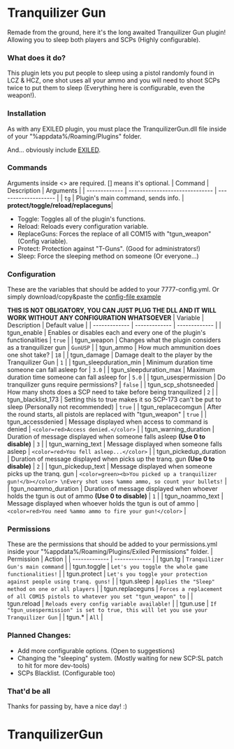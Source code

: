 # Tranquilizer Gun
Remade from the ground, here it's the long awaited Tranquilizer Gun plugin! Allowing you to sleep both players and SCPs (Highly configurable).

### What does it do?
This plugin lets you put people to sleep using a pistol randomly found in LCZ & HCZ, one shot uses all your ammo and you will need to shoot SCPs twice to put them to sleep (Everything here is configurable, even the weapon!).

### Installation
As with any EXILED plugin, you must place the TranquilizerGun.dll file inside of your "%appdata%/Roaming/Plugins" folder.

And... obviously include [EXILED](https://github.com/galaxy119/EXILED "EXILED").

### Commands
Arguments inside &lt;&gt; are required. [] means it's optional.
| Command | Description | Arguments |
| ------------- | ------------------------------ | -------------------- |
| `tg`   | Plugin's main command, sends info. | **protect/toggle/reload/replaceguns**|
- Toggle: Toggles all of the plugin's functions.
- Reload: Reloads every configuration variable.
- ReplaceGuns: Forces the replace of all COM15 with "tgun_weapon" (Config variable).
- Protect: Protection against "T-Guns". (Good for administrators!)
- Sleep: Force the sleeping method on someone (Or everyone...)

### Configuration
These are the variables that should be added to your 7777-config.yml. Or simply download/copy&paste the [config-file example](https://github.com/ImUrX/TranquilizerGun/blob/master/Examples/7777-config.yml)

**THIS IS NOT OBLIGATORY, YOU CAN JUST PLUG THE DLL AND IT WILL WORK WITHOUT ANY CONFIGURATION WHATSOEVER**
| Variable  | Description | Default value |
| ------------- | ------------- | ------------- |
| tgun_enable | Enables or disables each and every one of the plugin's functionalities | `true` |
| tgun_weapon | Changes what the plugin considers as a tranquilizer gun | `GunUSP` |
| tgun_ammo | How much ammunition does one shot take? | `18` |
| tgun_damage | Damage dealt to the player by the Tranquilizer Gun | `1` |
| tgun_sleepduration_min | Minimum duration time someone can fall asleep for | `3.0` |
| tgun_sleepduration_max | Maximum duration time someone can fall asleep for | `5.0` |
| tgun_usespermission | Do tranquilizer guns require permissions? | `false` |
| tgun_scp_shotsneeded | How many shots does a SCP need to take before being tranquilized | `2` |
| tgun_blacklist_173 | Setting this to true makes it so SCP-173 can't be put to sleep (Personally not recommended) | `true` |
| tgun_replacecomgun | After the round starts, all pistols are replaced with "tgun_weapon" | `true` |
| tgun_accessdenied | Message displayed when access to command is denied | `<color=red>Access denied.</color>` |
| tgun_warning_duration | Duration of message displayed when someone falls asleep **(Use 0 to disable)** | `3` |
| tgun_warning_text | Message displayed when someone falls asleep | `<color=red>You fell asleep...</color>` |
| tgun_pickedup_duration | Duration of message displayed when picks up the tranq. gun **(Use 0 to disable)** | `2` |
| tgun_pickedup_text | Message displayed when someone picks up the tranq. gun | `<color=green><b>You picked up a tranquilizer gun!</b></color> \nEvery shot uses %ammo ammo, so count your bullets!` |
| tgun_noammo_duration | Duration of message displayed when whoever holds the tgun is out of ammo **(Use 0 to disable)** | `1` |
| tgun_noammo_text | Message displayed when whoever holds the tgun is out of ammo  | `<color=red>You need %ammo ammo to fire your gun!</color>` |

### Permissions
These are the permissions that should be added to your permissions.yml inside your "%appdata%/Roaming/Plugins/Exiled Permissions" folder.
| Permission  | Action |
| ------------- | ------------- |
| tgun.tg | `Tranquilizer Gun's main command` | 
| tgun.toggle | `Let's you toggle the whole game functionalities!` | 
| tgun.protect | `Let's you toggle your protection against people using tranq. guns!` | 
| tgun.sleep | `Applies the "Sleep" method on one or all players` | 
| tgun.replaceguns | `Forces a replacement of all COM15 pistols to whatever you set "tgun_weapon" to` | 
| tgun.reload | `Reloads every config variable available!` | 
| tgun.use | `If "tgun_usespermission" is set to true, this will let you use your Tranquilizer Gun` | 
| tgun.* | `All` | 

### Planned Changes:
- Add more configurable options. (Open to suggestions)
- Changing the "sleeping" system. (Mostly waiting for new SCP:SL patch to hit for more dev-tools)
- SCPs Blacklist. (Configurable too)

### That'd be all
Thanks for passing by, have a nice day! :)
# TranquilizerGun
